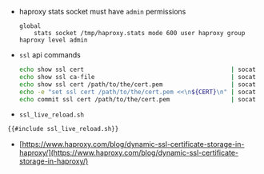- haproxy stats socket must have `admin` permissions
    ```
    global
        stats socket /tmp/haproxy.stats mode 600 user haproxy group haproxy level admin
    ```
- `ssl` api commands
    ```sh
    echo show ssl cert                                         | socat
    echo show ssl ca-file                                      | socat
    echo show ssl cert /path/to/the/cert.pem                   | socat
    echo -e "set ssl cert /path/to/the/cert.pem <<\n${CERT}\n" | socat
    echo commit ssl cert /path/to/the/cert.pem                 | socat
    ```

- `ssl_live_reload.sh`
```sh
{{#include ssl_live_reload.sh}}
```

- [https://www.haproxy.com/blog/dynamic-ssl-certificate-storage-in-haproxy/](https://www.haproxy.com/blog/dynamic-ssl-certificate-storage-in-haproxy/)
